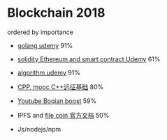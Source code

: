 # Blockchain 2018

ordered by importance

- [golang udemy](https://www.udemy.com/go-the-complete-developers-guide/) 91%
- [solidity Ethereum and smart contract Udemy](https://www.udemy.com/ethereum-and-solidity-the-complete-developers-guide/learn/v4/overview) 61%

- [algorithm udemy](https://www.udemy.com/coding-interview-bootcamp-algorithms-and-data-structure) 91%

- [CPP, mooc C++远征基础](https://github.com/wuxiangzhou2010/cpp_learning/blob/master/README.md) 80%
- [Youtube Boqian boost](https://www.youtube.com/channel/UCEOGtxYTB6vo6MQ-WQ9W_nQ) 59%

- IPFS and [file coin 官方文档](https://filecoin.io/filecoin.pdf)   50%
- Js/nodejs/npm